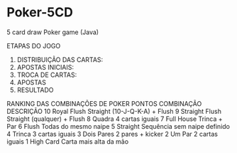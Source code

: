# Poker-5CD
5 card draw Poker game (Java)

ETAPAS DO JOGO
1. DISTRIBUIÇÃO DAS CARTAS:
2. APOSTAS INICIAIS:
3. TROCA DE CARTAS:
4. APOSTAS
5. RESULTADO

RANKING DAS COMBINAÇÕES DE POKER
PONTOS    COMBINAÇÃO         DESCRIÇÃO
10        Royal Flush        Straight (10-J-Q-K-A) + Flush
9         Straight Flush     Straight (qualquer) + Flush
8         Quadra             4 cartas iguais
7         Full House         Trinca + Par
6         Flush              Todas do mesmo naipe
5         Straight           Sequência sem naipe definido
4         Trinca             3 cartas iguais
3         Dois Pares         2 pares + kicker
2         Um Par             2 cartas iguais
1         High Card          Carta mais alta da mão
